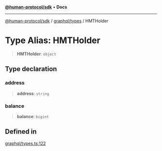 [**@human-protocol/sdk**](../../../README.md) • **Docs**

***

[@human-protocol/sdk](../../../modules.md) / [graphql/types](../README.md) / HMTHolder

# Type Alias: HMTHolder

> **HMTHolder**: `object`

## Type declaration

### address

> **address**: `string`

### balance

> **balance**: `bigint`

## Defined in

[graphql/types.ts:122](https://github.com/humanprotocol/human-protocol/blob/9ddd51f9c9a3ec97c56d6ffbca5fe9048b9ea0f8/packages/sdk/typescript/human-protocol-sdk/src/graphql/types.ts#L122)
